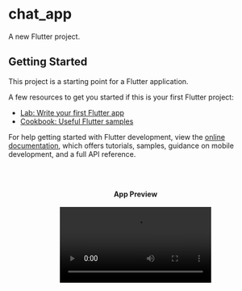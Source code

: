 # chat_app

A new Flutter project.

## Getting Started

This project is a starting point for a Flutter application.

A few resources to get you started if this is your first Flutter project:

- [Lab: Write your first Flutter app](https://docs.flutter.dev/get-started/codelab)
- [Cookbook: Useful Flutter samples](https://docs.flutter.dev/cookbook)

For help getting started with Flutter development, view the
[online documentation](https://docs.flutter.dev/), which offers tutorials,
samples, guidance on mobile development, and a full API reference.

<br><br>
<div align="center">
  <b>App Preview</b>
</div>
<br>

<div align="center">
  <video src="https://github.com/OmarAmeer96/Chat-App/assets/93061060/468f95d7-8343-4dc5-acd8-f018cfa2e955" controls></video>
</div>
